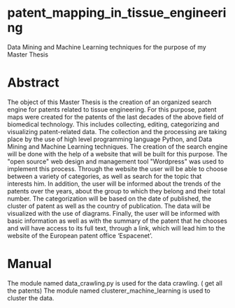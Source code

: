 # patent_mapping_in_tissue_engineering
Data Mining and Machine Learning techniques for the purpose of my Master Thesis
# Abstract
The object of this Master Thesis is the creation of an organized search engine for patents related to tissue engineering. For this purpose, patent maps were created for the patents of the last decades of the above field of biomedical technology. This includes collecting, editing, categorizing and visualizing patent-related data. The collection and the processing are taking place by the use of high level programming language Python, and Data Mining and Machine Learning techniques. The creation of the search engine will be done with the help of a website that will be built for this purpose. The "open source" web design and management tool "Wordpress" was used to implement this process. Through the website the user will be able to choose between a variety of categories, as well as search for the topic that interests him. In addition, the user will be informed about the trends of the patents over the years, about the group to which they belong and their total number. The categorization will be based on the date of published, the cluster of patent as well as the country of publication. The data will be visualized with the use of diagrams. Finally, the user will be informed with basic information as well as with the summary of the patent that he chooses and will have access to its full text, through a link, which will lead him to the website of the European patent office ‘Espacenet’.
# Manual
The module named data_crawling.py is used for the data crawling. ( get all the patents)
The module named clusterer_machine_learning is used to cluster the data.
